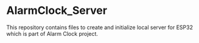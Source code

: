 # AlarmClock_Server
This repository contains files to create and initialize local server for ESP32 which is part of Alarm Clock project.
